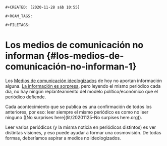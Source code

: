 ```{=org}
#+CREATED: [2020-11-28 sáb 10:55]
```
```{=org}
#+ROAM_TAGS: 
```
```{=org}
#+FILETAGS: 
```
# Los medios de comunicación no informan {#los-medios-de-comunicación-no-informan-1}

Los [Medios de comunicación
ideologizados](202011251630-medios_de_comunicacion_ideologizados.org) de
hoy no aportan información alguna. [La información es
sorpresa](202011251643-la_informacion_es_sorpresa.org), pero leyendo el
mismo periódico cada día, no hay ningún replanteamiento del modelo
político/económico que el periódico defiende.

Cada acontecimiento que se publica es una confirmación de todos los
anteriores, por eso: leer siempre el mismo periódico es como no leer
ninguno ([No surprises here](lit/20201125-No surpises here.org)).

Leer varios periódicos (y la misma noticia en periódicos distintos) es
ver distintas visiones, y eso puede ayudar a formar una cosmovisión. De
todas formas, deberíamos aspirar a medios no ideologizados.
